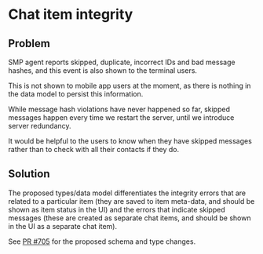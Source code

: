 # Chat item integrity

## Problem

SMP agent reports skipped, duplicate, incorrect IDs and bad message hashes, and this event is also shown to the terminal users.

This is not shown to mobile app users at the moment, as there is nothing in the data model to persist this information.

While message hash violations have never happened so far, skipped messages happen every time we restart the server, until we introduce server redundancy.

It would be helpful to the users to know when they have skipped messages rather than to check with all their contacts if they do.

## Solution

The proposed types/data model differentiates the integrity errors that are related to a particular item (they are saved to item meta-data, and should be shown as item status in the UI) and the errors that indicate skipped messages (these are created as separate chat items, and should be shown in the UI as a separate chat item).

See [PR #705](https://github.com/simplex-chat/simplex-chat/pull/705) for the proposed schema and type changes.
